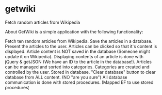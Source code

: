 # getwiki
Fetch random articles from Wikipedia


About
GetWiki is a simple application with the following functionality:

Fetch ten random articles from Wikipedia.
Save the articles in a database.
Present the articles to the user.
Articles can be clicked so that it's content is displayed.
Article content is NOT saved in the database (Someone might update it on Wikipedia).
Displaying contents of an article is done with jQuery & getJSON (We have an ID to the article in the database!).
Articles can be managed and sorted into categories.
Categories are created and controlled by the user. Stored in database.
"Clear database" button to clear database from ALL content. (NO "are you sure")
All database communication is done with stored procedures. (Mapped EF to use stored procedures)

